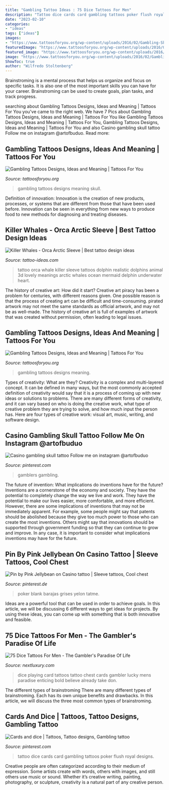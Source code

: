 ```yaml
---
title: "Gambling Tattoo Ideas : 75 Dice Tattoos For Men"
description: "Tattoo dice cards card gambling tattoos poker flush royal designs"
date: "2023-02-10"
categories:
- "ideas"
tags: ["ideas"]
images:
- "https://www.tattoosforyou.org/wp-content/uploads/2016/02/Gambling-Skull-Tattoos-207x300.jpg"
featuredImage: "https://www.tattoosforyou.org/wp-content/uploads/2016/02/Gambling-Skull-Tattoos-207x300.jpg"
featured_image: "https://www.tattoosforyou.org/wp-content/uploads/2016/02/Gambling-Tattoos.jpg"
image: "https://www.tattoosforyou.org/wp-content/uploads/2016/02/Gambling-Tattoos.jpg"
ShowToc: true
author: "Wilfredo Stoltenberg"
---
```



Brainstroming is a mental process that helps us organize and focus on specific tasks. It is also one of the most important skills you can have for your career. Brainstroming can be used to create goals, plan tasks, and track progress.

	

		
searching about Gambling Tattoos Designs, Ideas and Meaning | Tattoos For You you've came to the right web. We have 7 Pics about Gambling Tattoos Designs, Ideas and Meaning | Tattoos For You like Gambling Tattoos Designs, Ideas and Meaning | Tattoos For You, Gambling Tattoos Designs, Ideas and Meaning | Tattoos For You and also Casino gambling skull tattoo Follow me on instagram @artofbuduo. Read more:
		
    
## Gambling Tattoos Designs, Ideas And Meaning | Tattoos For You

<img loading=lazy src="https://www.tattoosforyou.org/wp-content/uploads/2016/02/Gambling-Skull-Tattoos-207x300.jpg" onerror="this.onerror=null;this.src='https://tse4.mm.bing.net/th?id=OIP.PRzdwPHjRZQF4r81YnU6UQAAAA&amp;pid=15.1';" alt="Gambling Tattoos Designs, Ideas and Meaning | Tattoos For You">

_Source: tattoosforyou.org_

>gambling tattoos designs meaning skull. 

	

Definition of innovation:
Innovation is the creation of new products, processes, or systems that are different from those that have been used before. Innovation can be seen in everything from new ways to produce food to new methods for diagnosing and treating diseases.

    
## Killer Whales - Orca Arctic Sleeve | Best Tattoo Design Ideas

<img loading=lazy src="https://tattoo-ideas.com/wp-content/uploads/2015/09/orca-arctic-sleeve.jpg" onerror="this.onerror=null;this.src='https://tse4.mm.bing.net/th?id=OIP.1safyRYKwsj-Wb1PDEyliwHaNu&amp;pid=15.1';" alt="Killer Whales - Orca Arctic Sleeve | Best tattoo design ideas">

_Source: tattoo-ideas.com_

>tattoo orca whale killer sleeve tattoos dolphin realistic dolphins animal 3d lovely meanings arctic whales ocean mermaid delphin underwater heart. 

	

The history of creative art: How did it start?
Creative art piracy has been a problem for centuries, with different reasons given. One possible reason is that the process of creating art can be difficult and time-consuming. pirated artwork may not meet the same standards as official artwork, and may not be as well-made. The history of creative art is full of examples of artwork that was created without permission, often leading to legal issues.

    
## Gambling Tattoos Designs, Ideas And Meaning | Tattoos For You

<img loading=lazy src="https://www.tattoosforyou.org/wp-content/uploads/2016/02/Gambling-Tattoos.jpg" onerror="this.onerror=null;this.src='https://tse3.mm.bing.net/th?id=OIP.JtoOSHnxCZkiuhKiawODzAHaHa&amp;pid=15.1';" alt="Gambling Tattoos Designs, Ideas and Meaning | Tattoos For You">

_Source: tattoosforyou.org_

>gambling tattoos designs meaning. 

	

Types of creativity: What are they?
Creativity is a complex and multi-layered concept. It can be defined in many ways, but the most commonly accepted definition of creativity would say that it is a process of coming up with new ideas or solutions to problems. There are many different forms of creativity, and it can vary based on who is doing the creative work, what type of creative problem they are trying to solve, and how much input the person has. Here are four types of creative work: visual art, music, writing, and software design.

    
## Casino Gambling Skull Tattoo Follow Me On Instagram @artofbuduo

<img loading=lazy src="https://i.pinimg.com/1200x/67/7e/fa/677efa2ea9a2029ae17e3fdc49ec4633.jpg" onerror="this.onerror=null;this.src='https://tse4.mm.bing.net/th?id=OIP.CHHhJXl2EoWAy59hc_Ea-AHaHU&amp;pid=15.1';" alt="Casino gambling skull tattoo Follow me on instagram @artofbuduo">

_Source: pinterest.com_

>gamblers gambling. 

	

The future of invention: What implications do inventions have for the future?
Inventions are a cornerstone of the economy and society. They have the potential to completely change the way we live and work. They have the potential to make our lives easier, more comfortable, and more efficient. However, there are some implications of inventions that may not be immediately apparent. For example, some people might say that patents should be abolished because they give too much power to those who can create the most inventions. Others might say that innovations should be supported through government funding so that they can continue to grow and improve. In any case, it is important to consider what implications inventions may have for the future.

    
## Pin By Pink Jellybean On Casino Tattoo | Sleeve Tattoos, Cool Chest

<img loading=lazy src="https://i.pinimg.com/736x/a7/9d/9a/a79d9a4c5d8d6b5fe53eb00a4b2f9c2e.jpg" onerror="this.onerror=null;this.src='https://tse4.mm.bing.net/th?id=OIP.YO0WwdL69oGTjp-HNdG-jgHaMb&amp;pid=15.1';" alt="Pin by Pink Jellybean on Casino tattoo | Sleeve tattoos, Cool chest">

_Source: pinterest.de_

>poker blank barajas grises yelon tatme. 

	

Ideas are a powerful tool that can be used in order to achieve goals. In this article, we will be discussing 6 different ways to get ideas for projects. By using these ideas, you can come up with something that is both innovative and feasible.

    
## 75 Dice Tattoos For Men - The Gambler&#039;s Paradise Of Life

<img loading=lazy src="http://nextluxury.com/wp-content/uploads/chest-playing-cards-and-dice-tattoo-for-guys.jpg" onerror="this.onerror=null;this.src='https://tse4.mm.bing.net/th?id=OIP.-cnh-R39yMrpRiJD7Vtq4wHaHa&amp;pid=15.1';" alt="75 Dice Tattoos For Men - The Gambler&#039;s Paradise Of Life">

_Source: nextluxury.com_

>dice playing card tattoos tattoo chest cards gambler lucky mens paradise enticing bold believe already take don. 

	

The different types of brainstroming
There are many different types of brainstroming. Each has its own unique benefits and drawbacks. In this article, we will discuss the three most common types of brainstroming.

    
## Cards And Dice | Tattoos, Tattoo Designs, Gambling Tattoo

<img loading=lazy src="https://i.pinimg.com/736x/5b/b3/3e/5bb33e475428a63124af650ba0b947a4--poker-tattoo-dice-tattoo.jpg" onerror="this.onerror=null;this.src='https://tse3.mm.bing.net/th?id=OIP.NIZhytKfaHOWo2rK50iM-AHaHM&amp;pid=15.1';" alt="Cards and dice | Tattoos, Tattoo designs, Gambling tattoo">

_Source: pinterest.com_

>tattoo dice cards card gambling tattoos poker flush royal designs. 

	

Creative people are often categorized according to their medium of expression. Some artists create with words, others with images, and still others use music or sound. Whether it’s creative writing, painting, photography, or sculpture, creativity is a natural part of any creative person.


